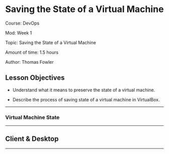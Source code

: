 # **Saving the State of a Virtual Machine**

Course: DevOps

Mod: Week 1

Topic: Saving the State of a Virtual Machine

Amount of time: 1.5 hours

Author: Thomas Fowler

## **Lesson Objectives**

* Understand what it means to preserve the state of a
virtual machine.

* Describe the process of saving state of a virtual machine
in VirtualBox.

--------------------------------------------

### **Virtual Machine State**

--------------------------------------------

## **Client & Desktop**

--------------------------------------------
